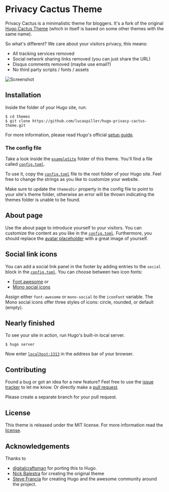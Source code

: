 # Privacy Cactus Theme

Privacy Cactus is a minimalistic theme for bloggers. It's a fork of the original [Hugo Cactus Theme](https://github.com/digitalcraftsman/hugo-cactus-theme) (which in itself is based on some other themes with the same name).

So what's different? We care about your visitors privacy, this means:

* All tracking services removed
* Social network sharing links removed (you can just share the URL)
* Disqus comments removed (maybe use email?)
* No third party scripts / fonts / assets

![Screenshot](https://raw.githubusercontent.com/digitalcraftsman/hugo-cactus-theme/dev/images/screenshot.png)

## Installation

Inside the folder of your Hugo site, run:

    $ cd themes
    $ git clone https://github.com/lucaspiller/hugo-privacy-cactus-theme.git

For more information, please read Hugo's official [setup guide](//gohugo.io/overview/installing/).

### The config file

Take a look inside the [`exampleSite`](//github.com/lucaspiller/hugo-privacy-cactus-theme/tree/dev/exampleSite) folder of this theme. You'll find a file called [`config.toml`](//github.com/lucaspiller/hugo-privacy-cactus-theme/blob/dev/exampleSite/config.toml).

To use it, copy the [`config.toml`](//github.com/lucaspiller/hugo-privacy-cactus-theme/blob/dev/exampleSite/config.toml) file to the root folder of your Hugo site. Feel free to change the strings as you like to customize your website.

Make sure to update the `themesDir` property in the config file to point to your site's theme folder, otherwise an error will be thrown indicating the themes folder is unable to be found.

## About page

Use the about page to introduce yourself to your visitors. You can customize the content as you like in the [`config.toml`](//github.com/lucaspiller/hugo-privacy-cactus-theme/blob/dev/exampleSite/config.toml). Furthermore, you should replace the [avatar placeholder](//github.com/lucaspiller/hugo-privacy-cactus-theme/blob/master/static/images/avatar.png) with a great image of yourself.

## Social link icons

You can add a social link panel in the footer by adding entries to the `social` block in the [`config.toml`](//github.com/lucaspiller/hugo-privacy-cactus-theme/blob/dev/exampleSite/config.toml). You can choose between two icon fonts:

- [Font awesome](https://fortawesome.github.io/Font-Awesome/) or
- [Mono social icons](https://github.com/drinchev/monosocialiconsfont)

Assign either `font-awesome` or `mono-social` to the `iconFont` variable. The Mono social icons offer three styles of icons: circle, rounded, or default (empty).

## Nearly finished

To see your site in action, run Hugo's built-in local server.

    $ hugo server

Now enter [`localhost:1313`](http://localhost:1313) in the address bar of your browser.


## Contributing

Found a bug or got an idea for a new feature? Feel free to use the [issue tracker](//github.com/lucaspiller/hugo-privacy-cactus-theme/issues) to let me know. Or directly make a [pull request](//github.com/lucaspiller/hugo-privacy-cactus-theme/pulls).


Please create a separate branch for your pull request.


## License

This theme is released under the MIT license. For more information read the [license](//github.com/lucaspiller/hugo-privacy-cactus-theme/blob/dev/LICENSE.md).

## Acknowledgements

Thanks to

- [digitalcraftsman](//github.com/digitalcraftsman/hugo-cactus-theme) for porting this to Hugo.
- [Nick Balestra](//github.com/nickbalestra/kactus) for creating the original theme
- [Steve Francia](//github.com/spf13) for creating Hugo and the awesome community around the project.
